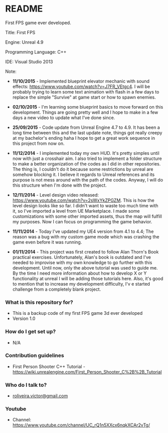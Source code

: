 # README #

First FPS game ever developed.

Title: First FPS

Engine: Unreal 4.9

Programming Language: C++

IDE: Visual Studio 2013

Note:

* **11/10/2015** - Implemented blueprint elevator mechanic with sound effects: https://www.youtube.com/watch?v=J7FR_VEtgc4. I will be probably trying to learn some text animation with flash in a few days to replace the simple "Survive" at game start or how to spawn enemies.

* **02/10/2015** - I'm learning some blueprint basics to move forward on this development. Things are going pretty well and I hope to make in a few days a new video to update what I've done since.

* **25/09/2015** - Code update from Unreal Engine 4.7 to 4.9. It has been a long time between this and the last update note, things got really creepy at my bachelor's ending haha I hope to get a great work sequence in this project from now on.

* **11/12/2014** - I implemented today my own HUD. It's pretty simples until now with just a crosshair aim. I also tried to implement a folder structure to make a better organization of the codes as I did in other repositories. The thing is, I couldn't do it because some restrictions by unreal are somehow blocking it. I believe it regards to Unreal references and its purpose is not mess around with the path of the codes. Anyway, I will do this structure when I'm done with the project.

* **12/11/2014** - Level design video released: https://www.youtube.com/watch?v=2sWxYkZPGZM. This is how the level design looks like so far. I didn't want to waste too much time with it, so I've imported a level from UE Marketplace. I made some customizations with some other imported assets, thus the map will fulfill my purposes. Now I can focus on programming the game behavior.

* **11/11/2014** - Today I've updated my UE4 version from 4.1 to 4.4; The reason was a bug with my custom game mode which was crashing the game even before it was running.

* **01/11/2014** - This project was first created to follow Alan Thorn's Book practical exercises. Unfortunately, Alan's book is outdated and I've needed to improvise with my own knowledge to go further with this development. Until now, only the above tutorial was used to guide me. By the time I need more information about how to develop X or Y functionality at unreal I will be adding those tutorials here. Also, it's good to mention that to increase my development difficulty, I'v e started challenge from a completely blank project.

### What is this repository for? ###

* This is a backup code of my first FPS game 3d ever developed
* Version 1.0

### How do I get set up? ###

* N/A

### Contribution guidelines ###

* First Person Shooter C++ Tutorial - https://wiki.unrealengine.com/First_Person_Shooter_C%2B%2B_Tutorial

### Who do I talk to? ###

* roliveira.victor@gmail.com


### Youtube ###

* Channel: https://www.youtube.com/channel/UC_rQ1n5XXcx6nqkXCAr2vTg/